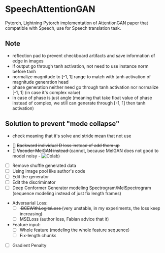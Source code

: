 # SpeechAttentionGAN

Pytorch, Lightning Pytorch implementation of AttentionGAN paper that compatible with Speech, use for Speech translation task.


## Note
- reflection pad to prevent checkboard artifacts and save information of edge in images
- if output go through tanh activation, not need to use instance norm before tanh
- normalize magnitude to [-1, 1] range to match with tanh activation of magnitude generation head
- phase generation neither need go through tanh activation nor normalize [-1, 1] (in case it's complex value)
- in case of phase is just angle (meaning that take float value of phase instead of complex, we still can generate through [-1, 1] then tanh activation)

## Solution to prevent "mode collapse"
* check meaning that it's solve and stride mean that not use 
- [] <strike> Backward individual D loss instead of add them up </strike> 
- [] <strike> Vocoder MelGAN instead </strike> (cannot, because MelGAN does not good to model noisy - ![Colab](https://colab.research.google.com/drive/191ul8y_rLHfPH-oceNnU9cxgpZ4tbUFS?usp=sharing))
- [ ] Remove shuffle generated data
- [ ] Using image pool like author's code
- [ ] Edit the generator
- [ ] Edit the discriminator
- [ ] Deep Conformer Generator modeling Spectrogram/MelSpectrogram (sequence modeling instead of just fix length frames)
- Adversarial Loss:
    - [ ] <strike> BCEWithLogitsLoss </strike> (very unstable, in my experiments, the loss keep increasing)
    - [ ] MSELoss (author loss, Fabian advice that it) 
- Feature input:
    - [ ] Whole feature (modeling the whole feature sequence)
    - [ ] Fix-length chunks
- [ ] Gradient Penalty